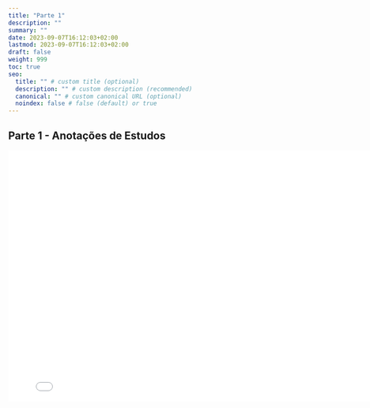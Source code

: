 ```yaml
---
title: "Parte 1"
description: ""
summary: ""
date: 2023-09-07T16:12:03+02:00
lastmod: 2023-09-07T16:12:03+02:00
draft: false
weight: 999
toc: true
seo:
  title: "" # custom title (optional)
  description: "" # custom description (recommended)
  canonical: "" # custom canonical URL (optional)
  noindex: false # false (default) or true
---
```


## Parte 1 - Anotações de Estudos

<iframe src="../../pdfs/converted/Semana2.pdf" frameborder="0" width="800" height="510"></iframe>

